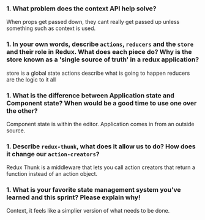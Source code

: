 ### 1. What problem does the context API help solve?

When props get passed down, they cant really get passed up unless something such as context is used.

### 1. In your own words, describe `actions`, `reducers` and the `store` and their role in Redux. What does each piece do? Why is the store known as a 'single source of truth' in a redux application?

store is a global state
actions describe what is going to happen
reducers are the logic to it all

### 1. What is the difference between Application state and Component state? When would be a good time to use one over the other?

Component state is within the editor. Application comes in from an outside source.

### 1. Describe `redux-thunk`, what does it allow us to do? How does it change our `action-creators`?

Redux Thunk is a middleware that lets you call action creators that return a function instead of an action object.

### 1. What is your favorite state management system you've learned and this sprint? Please explain why!

Context, it feels like a simplier version of what needs to be done.
